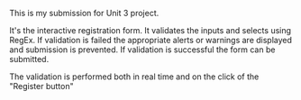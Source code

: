 This is my submission for Unit 3 project. 

It's the interactive registration form.
It validates the inputs and selects using RegEx.
If validation is failed the appropriate alerts or warnings are displayed
and submission is prevented.
If validation is successful the form can be submitted. 

The validation is performed both in real time and on the click of the "Register button"